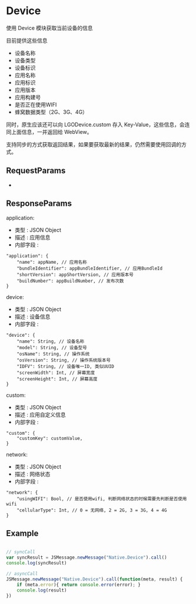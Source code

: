 # Device

使用 Device 模块获取当前设备的信息

目前提供这些信息

* 设备名称
* 设备类型
* 设备标识
* 应用名称
* 应用标识
* 应用版本
* 应用构建号
* 是否正在使用WIFI
* 蜂窝数据类型（2G、3G、4G）

同时，原生应该还可以向 LGODevice.custom 存入 Key-Value，这些信息，会连同上面信息，一并返回给 WebView。

支持同步的方式获取返回结果，如果要获取最新的结果，仍然需要使用回调的方式。

## RequestParams

-

## ResponseParams

application:

* 类型 : JSON Object
* 描述 : 应用信息
* 内部字段 :

```
"application": {
    "name": appName, // 应用名称
    "bundleIdentifier": appBundleIdentifier, // 应用BundleId
    "shortVersion": appShortVersion, // 应用版本号
    "buildNumber": appBuildNumber, // 发布次数
}
```


device:

* 类型 : JSON Object
* 描述 : 设备信息
* 内部字段 :

```
"device": {
    "name": String, // 设备名称
    "model": String, // 设备型号
    "osName": String, // 操作系统
    "osVersion": String, // 操作系统版本号
    "IDFV": String, // 设备唯一ID, 类似UUID
    "screenWidth": Int, // 屏幕宽度
    "screenHeight": Int, // 屏幕高度
}
```

custom:

* 类型 : JSON Object
* 描述 : 应用自定义信息
* 内部字段 :

```
"custom": {
    "customKey": customValue,
}
```

network:

* 类型 : JSON Object
* 描述 : 网络状态
* 内部字段 :

```
"network": {
    "usingWIFI": Bool, // 是否使用wifi, 判断网络状态的时候需要先判断是否使用wifi
    "cellularType": Int, // 0 = 无网络, 2 = 2G, 3 = 3G, 4 = 4G
}
```

## Example

```javascript

// syncCall
var syncResult = JSMessage.newMessage("Native.Device").call()
console.log(syncResult)

// asyncCall
JSMessage.newMessage("Native.Device").call(function(meta, result) {
    if (meta.error){ return console.error(error); }
    console.log(result)
})

```